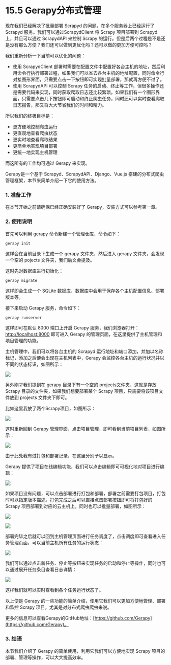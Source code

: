 # 15.5 Gerapy分布式管理

现在我们已经解决了批量部署 Scrapyd 的问题，在多个服务器上已经运行了 Scrapyd 服务。我们可以通过ScrapydClient 将 Scrapy 项目部署到 Scrapyd 上，并且可以通过 ScrapydAPI 来控制 Scrapy 的运行。但是后两个过程是不是还是没有那么方便？我们还可以做到更优化吗？还可以做的更加方便可控吗？

我们重新分析一下当前可以优化的问题：
* 使用 ScrapydClient 部署时需要在配置文件中配置好各台主机的地址，然后利用命令行执行部署过程，如果我们可以省去各台主机的地址配置，同时命令行对接图形界面，只需要点击一下按钮即可实现批量部署，那就再方便不过了。
* 使用 ScrapydAPI 可以控制 Scrapy 任务的启动、终止等工作，但很多操作还是需要代码来实现，同时获取爬取日志还比较繁琐。如果我们有一个图形界面，只需要点击几下按钮即可启动和终止爬虫任务，同时还可以实时查看爬取日志报告，那又将大大节省我们的时间和精力。

所以我们的终极目标是：
* 更方便地控制爬虫运行
* 更直观地查看爬虫状态
* 更实时地查看爬取结果
* 更简单地实现项目部署
* 更统一地实现主机管理

而这所有的工作均可通过 Gerapy 来实现。

Gerapy是一个基于 Scrapyd、ScrapydAPI、Django、Vue.js 搭建的分布式爬虫管理框架，本节来简单介绍一下它的使用方法。

### 1. 准备工作

在本节开始之前请确保已经正确安装好了 Gerapy，安装方式可以参考第一章。

### 2. 使用说明

首先可以利用 gerapy 命令新建一个管理仓库，命令如下：

```
gerapy init
```

这样会在当前目录下生成一个 gerapy 文件夹，然后进入 gerapy 文件夹，会发现一个空的 pojects 文件夹，我们后文会提及。

这时先对数据库进行初始化：

```
gerapy migrate
```

这样即会生成一个 SQLite 数据库，数据库中会用于保存各个主机配置信息、部署版本等。

接下来启动 Gerapy 服务，命令如下：

```
gerapy runserver
```

这样即可在默认 8000 端口上开启 Gerapy 服务，我们浏览器打开：[http://localhost:8000](http://localhost:8000) 即可进入 Gerapy 的管理页面，在这里提供了主机管理和项目管理的功能。

主机管理中，我们可以将各台主机的 Scrapyd 运行地址和端口添加，并加以名称标记，添加之后便会出现在主机列表中，Gerapy 会监控各台主机的运行状况并以不同的状态标识，如图所示：

![](./assets/2017-08-13-03-17-29.jpg)

另外刚才我们提到在 gerapy 目录下有一个空的 projects文件夹，这就是存放 Scrapy 目录的文件夹，如果我们想要部署某个 Scrapy 项目，只需要将该项目文件放到 projects 文件夹下即可。

比如这里我放了两个Scrapy项目，如图所示：

![](./assets/2017-08-13-03-21-30.jpg)

这时重新回到 Gerapy 管理界面，点击项目管理，即可看到当前项目列表，如图所示：

![](./assets/2017-08-13-03-22-27.jpg)

由于此处我有过打包和部署记录，在这里分别予以显示。

Gerapy 提供了项目在线编辑功能，我们可以点击编辑即可可视化地对项目进行编辑：

![](./assets/2017-08-13-03-25-46.jpg)

如果项目没有问题，可以点击部署进行打包和部署，部署之前需要打包项目，打包时可以指定版本描述。打包完成之后可以直接点击部署按钮即可将打包好的 Scrapy 项目部署到对应的云主机上，同时也可以批量部署，如图所示：

![](./assets/2017-08-13-03-30-51.jpg)

![](./assets/2017-08-13-03-31-05.jpg)

部署完毕之后就可以回到主机管理页面进行任务调度了，点击调度即可查看进入任务管理页面，可以当前主机所有任务的运行状态：

![](./assets/2017-08-13-03-34-29.jpg)

我们可以通过点击新任务、停止等按钮来实现任务的启动和停止等操作，同时也可以通过展开任务条目查看日志详情：

![](./assets/2017-08-13-03-39-36.jpg)

这样我们就可以实时查看到各个任务运行状态了。

以上便是 Gerapy 的一些功能的简单介绍，使用它我们可以更加方便地管理、部署和监控 Scrapy 项目，尤其是对分布式爬虫爬虫来说。

更多的信息可以查看Gerapy的GitHub地址：[https://github.com/Gerapy](https://github.com/Gerapy)。

### 3. 结语

本节我们介绍了 Gerapy 的简单使用，利用它我们可以方便地实现 Scrapy 项目的部署、管理等操作，可以大大提高效率。